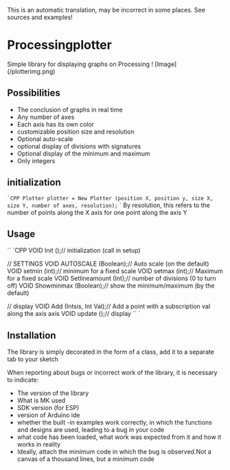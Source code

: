 This is an automatic translation, may be incorrect in some places. See sources and examples!

# Processingplotter
 Simple library for displaying graphs on Processing
! [Image] (/plotterimg.png)

## Possibilities
- The conclusion of graphs in real time
- Any number of axes
- Each axis has its own color
- customizable position size and resolution
- Optional auto-scale
- optional display of divisions with signatures
- Optional display of the minimum and maximum
- Only integers

## initialization
`` `CPP
Plotter plotter = New Plotter (position X, position y, size X, size Y, number of axes, resolution);
`` `
By resolution, this refers to the number of points along the X axis for one point along the axis Y

## Usage
`` `CPP
VOID Init ();// initialization (call in setup)

// SETTINGS
VOID AUTOSCALE (Boolean);// Auto scale (on the default)
VOID setmin (int);// minimum for a fixed scale
VOID setmax (int);// Maximum for a fixed scale
VOID Setlineamount (Int);// number of divisions (0 to turn off)
VOID Showminmax (Boolean);// show the minimum/maximum (by the default)

// display
VOID Add (Intsis, Int Val);// Add a point with a subscription val along the axis axis
VOID update ();// display
`` `

## Installation
The library is simply decorated in the form of a class, add it to a separate tab to your sketch


When reporting about bugs or incorrect work of the library, it is necessary to indicate:
- The version of the library
- What is MK used
- SDK version (for ESP)
- version of Arduino ide
- whether the built -in examples work correctly, in which the functions and designs are used, leading to a bug in your code
- what code has been loaded, what work was expected from it and how it works in reality
- Ideally, attach the minimum code in which the bug is observed.Not a canvas of a thousand lines, but a minimum code